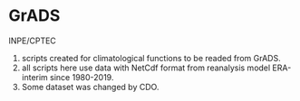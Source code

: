 # GrADS
INPE/CPTEC
1. scripts created for climatological functions to be readed from GrADS.
2. all scripts here use data with NetCdf format from reanalysis model ERA-interim since 1980-2019.
3. Some dataset was changed by CDO.
